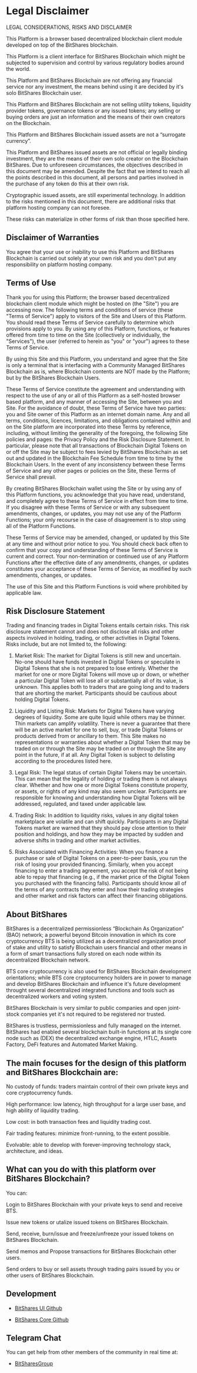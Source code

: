 # Legal Disclaimer

LEGAL CONSIDERATIONS, RISKS AND DISCLAIMER

This Platform is a browser based decentralized blockchain client module developed on top of the BitShares blockchain.

This Platform is a client interface for BitShares Blockchain which might be subjected to supervision and control by various regulatory bodies around the world.

This Platform and BitShares Blockchain are not offering any financial service nor any investment, the means behind using it are decided by it's solo BitShares Blockchain user.

This Platform and BitShares Blockchain are not selling utility tokens, liquidity provider tokens, governance tokens or any issued tokens; any selling or buying orders are just an information and the means of their own creators on the Blockchain.

This Platform and BitShares Blockchain issued assets are not a “surrogate currency”.

This Platform and BitShares issued assets are not official or legally binding investment, they are the means of their own solo creator on the Blockchain BitShares. Due to unforeseen circumstances, the objectives described in this document may be amended. Despite the fact that we intend to reach all the points described in this document, all persons and parties involved in the purchase of any token do this at their own risk.

Cryptographic issued assets, are still experimental technology. In addition to the risks mentioned in this document, there are additional risks that platform hosting company can not foresee. 

These risks can materialize in other forms of risk than those specified here.


## Disclaimer of Warranties

You agree that your use or inability to use this Platform and BitShares Blockchain is carried out solely at your own risk and you don't put any responsibility on platform hosting company.


## Terms of Use

Thank you for using this Platform; the browser based decentralized blockchain client module which might be hosted on (the "Site") you are accessing now. The following terms and conditions of service (these "Terms of Service") apply to visitors of the Site and Users of this Platform. You should read these Terms of Service carefully to determine which provisions apply to you. By using any of this Platform, functions, or features offered from time to time on the Site (collectively or individually, the "Services"), the user (referred to herein as "you" or "your") agrees to these Terms of Service.

By using this Site and this Platform, you understand and agree that the Site is only a terminal that is interfacing with a Community Managed BitShares Blockchain as is, where Blockchain contents are NOT made by the Platform; but by the BitShares Blockchain Users.

These Terms of Service constitute the agreement and understanding with respect to the use of any or all of this Platform as a self-hosted browser based platform, and any manner of accessing the Site, between you and Site. For the avoidance of doubt, these Terms of Service have two parties: you and Site owner of this Platform as an internet domain name. Any and all terms, conditions, licences, limitations, and obligations contained within and on the Site platform are incorporated into these Terms by reference, including, without limiting the generality of the foregoing, the following Site policies and pages: the Privacy Policy and the Risk Disclosure Statement. In particular, please note that all transactions of Blockchain Digital Tokens on or off the Site may be subject to fees levied by BitShares Blockchain as set out and updated in the Blockchain Fee Schedule from time to time by the Blockchain Users. In the event of any inconsistency between these Terms of Service and any other pages or policies on the Site, these Terms of Service shall prevail.

By creating BitShares Blockchain wallet using the Site or by using any of this Platform functions, you acknowledge that you have read, understand, and completely agree to these Terms of Service in effect from time to time. If you disagree with these Terms of Service or with any subsequent amendments, changes, or updates, you may not use any of the Platform Functions; your only recourse in the case of disagreement is to stop using all of the Platform Functions.

These Terms of Service may be amended, changed, or updated by this Site at any time and without prior notice to you. You should check back often to confirm that your copy and understanding of these Terms of Service is current and correct. Your non-termination or continued use of any Platform Functions after the effective date of any amendments, changes, or updates constitutes your acceptance of these Terms of Service, as modified by such amendments, changes, or updates.

The use of this Site and this Platform Functions is void where prohibited by applicable law.


## Risk Disclosure Statement

Trading and financing trades in Digital Tokens entails certain risks. This risk disclosure statement cannot and does not disclose all risks and other aspects involved in holding, trading, or other activities in Digital Tokens. Risks include, but are not limited to, the following:

1. Market Risk: The market for Digital Tokens is still new and uncertain. No-one should have funds invested in Digital Tokens or speculate in Digital Tokens that she is not prepared to lose entirely. Whether the market for one or more Digital Tokens will move up or down, or whether a particular Digital Token will lose all or substantially all of its value, is unknown. This applies both to traders that are going long and to traders that are shorting the market. Participants should be cautious about holding Digital Tokens.

2. Liquidity and Listing Risk: Markets for Digital Tokens have varying degrees of liquidity. Some are quite liquid while others may be thinner. Thin markets can amplify volatility. There is never a guarantee that there will be an active market for one to sell, buy, or trade Digital Tokens or products derived from or ancillary to them. This Site makes no representations or warranties about whether a Digital Token that may be traded on or through the Site may be traded on or through the Site any point in the future, if at all. Any Digital Token is subject to delisting according to the procedures listed here.

3. Legal Risk: The legal status of certain Digital Tokens may be uncertain. This can mean that the legality of holding or trading them is not always clear. Whether and how one or more Digital Tokens constitute property, or assets, or rights of any kind may also seem unclear. Participants are responsible for knowing and understanding how Digital Tokens will be addressed, regulated, and taxed under applicable law.

4. Trading Risk: In addition to liquidity risks, values in any digital token marketplace are volatile and can shift quickly. Participants in any Digital Tokens market are warned that they should pay close attention to their position and holdings, and how they may be impacted by sudden and adverse shifts in trading and other market activities.

5. Risks Associated with Financing Activities: When you finance a purchase or sale of Digital Tokens on a peer-to-peer basis, you run the risk of losing your provided financing. Similarly, when you accept financing to enter a trading agreement, you accept the risk of not being able to repay that financing (e.g., if the market price of the Digital Token you purchased with the financing falls). Participants should know all of the terms of any contracts they enter and how their trading strategies and other market and risk factors can affect their financing obligations.


## About BitShares

BitShares is a decentralized permissionless “Blockchain As Organization” (BAO) network; a powerful beyond Bitcoin innovation in which its core cryptocurrency BTS is being utilized as a decentralized organization proof of stake and utility to satisfy Blockchain users financial and other means in a form of smart transactions fully stored on each node within its decentralized Blockchain network. 

BTS core cryptocurrency is also used for BitShares Blockchain development orientations; while BTS core cryptocurrency holders are in power to manage and develop BitShares Blockchain and influence it's future development throught several decentralized integrated functions and tools such as decentralized workers and voting system. 

BitShares Blockchain is very similar to public companies and open joint-stock companies yet it's not required to be registered nor trusted. 

BitShares is trustless, permissionless and fully managed on the internet. BitShares had enabled several blockchain built-in functions at its single core node such as (DEX) the decentralized exchange engine, HTLC, Assets Factory, DeFi features and Automated Market Making.


## The main focuses for the design of this platform and BitShares Blockchain are:

No custody of funds: traders maintain control of their own private keys and core cryptocurrency funds.

High performance: low latency, high throughput for a large user base, and high ability of liquidity trading.

Low cost: in both transaction fees and liquidity trading cost.

Fair trading features: minimize front-running, to the extent possible.

Evolvable: able to develop with forever-improving technology stack, architecture, and ideas.


## What can you do with this platform over BitShares Blockchain?

You can:

Login to BitShares Blockchain with your private keys to send and receive BTS.

Issue new tokens or utalize issued tokens on BitShares Blockchain.

Send, receive, burn/issue and freeze/unfreeze your issued tokens on BitShares Blockchain.

Send memos and Propose transactions for BitShares Blockchain other users.

Send orders to buy or sell assets through trading pairs issued by you or other users of BitShares Blockchain.


## Development

 * [BitShares UI Github](https://github.com/bitshares/bitshares-ui)
 
 * [BitShares Core Github](https://github.com/bitshares/bitshares-core)


## Telegram Chat

You can get help from other members of the community in real time at:

- [BitSharesGroup](https://t.me/BitSharesGroup)
